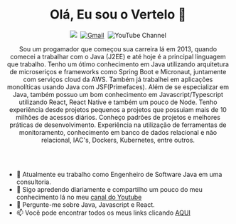<h1 align="center"> Olá, Eu sou o Vertelo 👋 </h1>
<div align = "center">

<a href="https://www.linkedin.com/in/joaovertelo/" target="_blank"><img src="https://img.shields.io/badge/-LinkedIn-%230077B5?style=for-the-badge&logo=linkedin&logoColor=white"></a>&nbsp;
[![Gmail](https://img.shields.io/badge/-gmail-red?style=for-the-badge&logo=Gmail&logoColor=white&link=mailto:vertelodev@gmail.com)](mailto:vertelodev@gmail.com)&nbsp;
![YouTube Channel](https://img.shields.io/youtube/channel/subscribers/UC6TocymC1Oi6KV9_iMkyxNw)
  
</div>

<p align="center">
Sou um progamador que começou sua carreira lá em 2013, quando comecei a trabalhar com o Java (J2EE) e até hoje é a principal linguagem que trabalho. 
Tenho um ótimo conhecimento em Java utilizando arquitetura de microseriços e frameworks como Spring Boot e Micronaut, juntamente com serviços cloud da AWS. Também já trabalhei em aplicações monolíticas usando Java com JSF(Primefaces).
Além de se especializar em Java, também possuo um bom conhecimento em Javascript/Typescript utilizando React, React Native e também um pouco de Node.
Tenho experiência desde projetos pequenos a projetos que possuiam mais de 10 milhões de acessos diários. 
Conheço padrões de projetos e melhores práticas de desenvolvimento. Experiência na utilização de ferramentas de monitoramento, conhecimento em banco de dados relacional e não relacional, IAC's, Dockers, Kubernetes, entre outros. 
</p>

##

<br>

- 🔭 Atualmente eu trabalho como Engenheiro de Software Java em uma consultoria.
- 🌱 Sigo apredendo diariamente e compartilho um pouco do meu conhecimento lá no meu [canal do Youtube](https://www.youtube.com/@Devertelo)
- 💬 Pergunte-me sobre Java, Javascript e React.
- 📫 Você pode encontrar todos os meus links clicando [AQUI](https://linktr.ee/devertelo)
